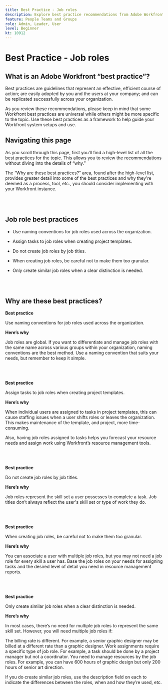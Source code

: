 ```yaml
---
title: Best Practice - Job roles
description: Explore best practice recommendations from Adobe Workfront experts about setting up, managing, and using Workfront job roles.
feature: People Teams and Groups
role: Admin, Leader, User
level: Beginner
kt: 10912
---
```


# Best Practice - Job roles

## What is an Adobe Workfront “best practice”? 

Best practices are guidelines that represent an effective, efficient course of action; are easily adopted by you and the users at your company; and can be replicated successfully across your organization. 

As you review these recommendations, please keep in mind that some Workfront best practices are universal while others might be more specific to the topic. Use these best practices as a framework to help guide your Workfront system setups and use.

## Navigating this page 

As you scroll through this page, first you’ll find a high-level list of all the best practices for the topic. This allows you to review the recommendations without diving into the details of “why.” 

The “Why are these best practices?” area, found after the high-level list, provides greater detail into some of the best practices and why they're deemed as a process, tool, etc., you should consider implementing with your Workfront instance. 

</br>
</br>

## Job role best practices 

* Use naming conventions for job roles used across the organization. 

* Assign tasks to job roles when creating project templates. 

* Do not create job roles by job titles. 

* When creating job roles, be careful not to make them too granular. 

* Only create similar job roles when a clear distinction is needed. 

</br>
</br>

## Why are these best practices? 

**Best practice**

Use naming conventions for job roles used across the organization. 

**Here’s why**

Job roles are global. If you want to differentiate and manage job roles with the same name across various groups within your organization, naming conventions are the best method. Use a naming convention that suits your needs, but remember to keep it simple.

</br>
</br>

**Best practice**

Assign tasks to job roles when creating project templates. 

**Here’s why**

When individual users are assigned to tasks in project templates, this can cause staffing issues when a user shifts roles or leaves the organization. This makes maintenance of the template, and project, more time-consuming. 

Also, having job roles assigned to tasks helps you forecast your resource needs and assign work using Workfront’s resource management tools. 

</br>
</br>
 
**Best practice**

Do not create job roles by job titles.  

**Here’s why**

Job roles represent the skill set a user possesses to complete a task. Job titles don’t always reflect the user's skill set or type of work they do. 

</br>
</br>
 
**Best practice**

When creating job roles, be careful not to make them too granular.  

**Here’s why**

You can associate a user with multiple job roles, but you may not need a job role for every skill a user has. Base the job roles on your needs for assigning tasks and the desired level of detail you need in resource management reports. 

</br>
</br> 

**Best practice**

Only create similar job roles when a clear distinction is needed. 

**Here’s why**

In most cases, there’s no need for multiple job roles to represent the same skill set. However, you will need multiple job roles if: 

The billing rate is different. For example, a senior graphic designer may be billed at a different rate than a graphic designer. 
Work assignments require a specific type of job role. For example, a task should be done by a project manager but not a coordinator. 
You need to manage resources by the job roles. For example, you can have 600 hours of graphic design but only 200 hours of senior art direction. 
 

If you do create similar job roles, use the description field on each to indicate the differences between the roles, when and how they’re used, etc. 


